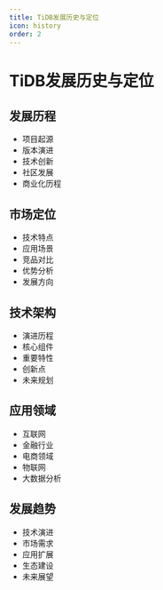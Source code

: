 ```yaml
---
title: TiDB发展历史与定位
icon: history
order: 2
---
```


# TiDB发展历史与定位

## 发展历程
- 项目起源
- 版本演进
- 技术创新
- 社区发展
- 商业化历程

## 市场定位
- 技术特点
- 应用场景
- 竞品对比
- 优势分析
- 发展方向

## 技术架构
- 演进历程
- 核心组件
- 重要特性
- 创新点
- 未来规划

## 应用领域
- 互联网
- 金融行业
- 电商领域
- 物联网
- 大数据分析

## 发展趋势
- 技术演进
- 市场需求
- 应用扩展
- 生态建设
- 未来展望
